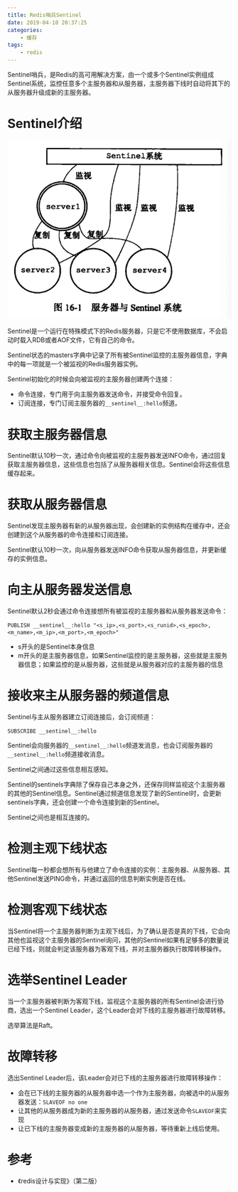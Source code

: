 ```yaml
---
title: Redis哨兵Sentinel
date: 2019-04-10 20:37:25
categories: 
	- 缓存
tags:
	- redis
---
```


Sentinel哨兵，是Redis的高可用解决方案，由一个或多个Sentinel实例组成Sentinel系统，监控任意多个主服务器和从服务器，主服务器下线时自动将其下的从服务器升级成新的主服务器。

<!--more-->

# Sentinel介绍

![sentinel-1](./Redis哨兵Sentinel/sentinel-1.png)

Sentinel是一个运行在特殊模式下的Redis服务器，只是它不使用数据库，不会启动时载入RDB或者AOF文件，它有自己的命令。

Sentinel状态的masters字典中记录了所有被Sentinel监控的主服务器信息，字典中的每一项就是一个被监视的Redis服务器实例。

Sentinel初始化的时候会向被监视的主服务器创建两个连接：

- 命令连接，专门用于向主服务器发送命令，并接受命令回复。
- 订阅连接，专门订阅主服务器的`__sentinel__:hello`频道。

# 获取主服务器信息

Sentinel默认10秒一次，通过命令向被监视的主服务器发送INFO命令，通过回复获取主服务器信息，这些信息也包括了从服务器相关信息。Sentinel会将这些信息缓存起来。

# 获取从服务器信息

Sentinel发现主服务器有新的从服务器出现，会创建新的实例结构在缓存中，还会创建到这个从服务器的命令连接和订阅连接。

Sentinel默认10秒一次，向从服务器发送INFO命令获取从服务器信息，并更新缓存的实例信息。

# 向主从服务器发送信息

Sentinel默认2秒会通过命令连接想所有被监视的主服务器和从服务器发送命令：

```shell
PUBLISH __sentinel__:hello "<s_ip>,<s_port>,<s_runid>,<s_epoch>,<m_name>,<m_ip>,<m_port>,<m_epoch>"
```

- s开头的是Sentinel本身信息
- m开头的是主服务器信息，如果Sentinel监控的是主服务器，这些就是主服务器信息；如果监控的是从服务器，这些就是从服务器对应的主服务器的信息

# 接收来主从服务器的频道信息

Sentinel与主从服务器建立订阅连接后，会订阅频道：

```shell
SUBSCRIBE __sentinel__:hello
```

Sentinel会向服务器的`__sentinel__:hello`频道发消息，也会订阅服务器的`__sentinel__:hello`频道接收消息。

Sentinel之间通过这些信息相互感知。

Sentinel的sentinels字典除了保存自己本身之外，还保存同样监视这个主服务器的其他的Sentinel信息。Sentinel通过频道信息发现了新的Sentinel时，会更新sentinels字典，还会创建一个命令连接到新的Sentinel。

Sentinel之间也是相互连接的。

# 检测主观下线状态

Sentinel每一秒都会想所有与他建立了命令连接的实例：主服务器、从服务器、其他Sentinel发送PING命令，并通过返回的信息判断实例是否在线。

# 检测客观下线状态

当Sentinel将一个主服务器判断为主观下线后，为了确认是否是真的下线，它会向其他也监视这个主服务器的Sentinel询问，其他的Sentinel如果有足够多的数量说已经下线，则就会判定该服务器为客观下线，并对主服务器执行故障转移操作。

# 选举Sentinel Leader

当一个主服务器被判断为客观下线，监视这个主服务器的所有Sentinel会进行协商，选出一个Sentinel Leader，这个Leader会对下线的主服务器进行故障转移。

选举算法是Raft。

# 故障转移

选出Sentinel Leader后，该Leader会对已下线的主服务器进行故障转移操作：

- 会在已下线的主服务器的从服务器中选一个作为主服务器，向被选中的从服务器发送：`SLAVEOF no one`
- 让其他的从服务器成为新的主服务器的从服务器，通过发送命令`SLAVEOF`来实现
- 让已下线的主服务器变成新的主服务器的从服务器，等待重新上线后使用。



# 参考

- 《redis设计与实现》（第二版）